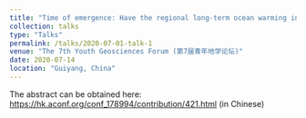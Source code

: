 ```yaml
---
title: "Time of emergence: Have the regional long-term ocean warming in the upper 2000m exceeded from the local climate variability? (in Chinese)"
collection: talks
type: "Talks"
permalink: /talks/2020-07-01-talk-1
venue: "The 7th Youth Geosciences Forum (第7届青年地学论坛)"
date: 2020-07-14
location: "Guiyang, China"
---
```


The abstract can be obtained here: https://hk.aconf.org/conf_178994/contribution/421.html (in Chinese)





